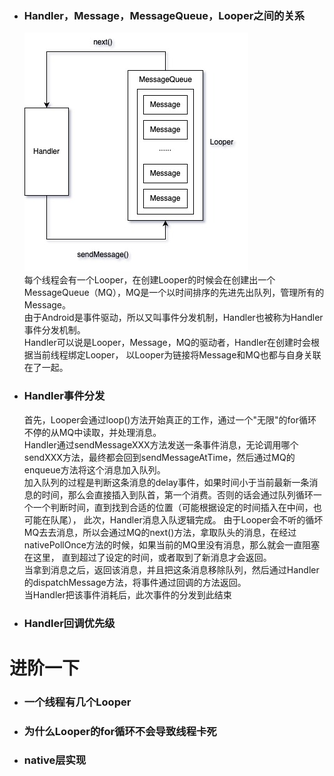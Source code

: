 - ### Handler，Message，MessageQueue，Looper之间的关系
  [![Handler关系图](img/Handler.jpg "Handler关系图")](https://github.com/Huazhiling/CodeNotes/blob/master/src/Android/img/Handler.jpg)  
  每个线程会有一个Looper，在创建Looper的时候会在创建出一个MessageQueue（MQ），MQ是一个以时间排序的先进先出队列，管理所有的Message。  
  由于Android是事件驱动，所以又叫事件分发机制，Handler也被称为Handler事件分发机制。  
  Handler可以说是Looper，Message，MQ的驱动者，Handler在创建时会根据当前线程绑定Looper，
  以Looper为链接将Message和MQ也都与自身关联在了一起。
- ### Handler事件分发
  首先，Looper会通过loop()方法开始真正的工作，通过一个"无限"的for循环不停的从MQ中读取，并处理消息。  
  Handler通过sendMessageXXX方法发送一条事件消息，无论调用哪个sendXXX方法，最终都会回到sendMessageAtTime，然后通过MQ的enqueue方法将这个消息加入队列。  
  加入队列的过程是判断这条消息的delay事件，如果时间小于当前最新一条消息的时间，那么会直接插入到队首，第一个消费。否则的话会通过队列循环一个一个判断时间，直到找到合适的位置（可能根据设定的时间插入在中间，也可能在队尾），
  此次，Handler消息入队逻辑完成。
  由于Looper会不听的循坏MQ去去消息，所以会通过MQ的next()方法，拿取队头的消息，在经过nativePollOnce方法的时候，如果当前的MQ里没有消息，那么就会一直阻塞在这里，
  直到超过了设定的时间，或者取到了新消息才会返回。  
  当拿到消息之后，返回该消息，并且把这条消息移除队列，然后通过Handler的dispatchMessage方法，将事件通过回调的方法返回。  
  当Handler把该事件消耗后，此次事件的分发到此结束

- ### Handler回调优先级

# 进阶一下

- ### 一个线程有几个Looper

- ### 为什么Looper的for循环不会导致线程卡死

- ### native层实现
